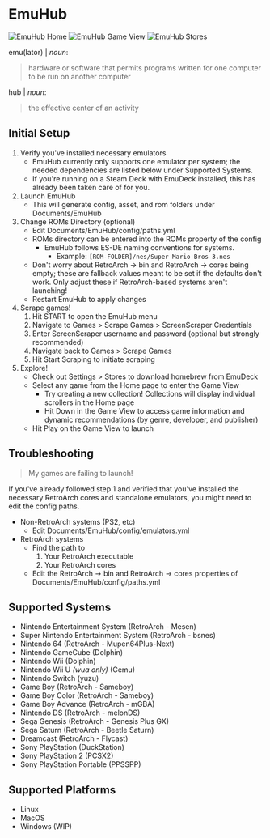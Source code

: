 # EmuHub

![EmuHub Home](https://github.com/ryandavidmercado/emu-hub/assets/78172310/3ccb4bc2-5171-4125-a2e7-5c049a2e71cf)
![EmuHub Game View](https://github.com/ryandavidmercado/emu-hub/assets/78172310/696f4025-ca7e-4b7f-9c7b-735c6f610152)
![EmuHub Stores](https://github.com/ryandavidmercado/emu-hub/assets/78172310/914a6941-b217-4fd7-be2b-3025c7ef9374)


emu(lator) | *noun*:
> hardware or software that permits programs written for one computer to be run on another computer

hub | *noun*:
> the effective center of an activity

## Initial Setup
1. Verify you've installed necessary emulators
    * EmuHub currently only supports one emulator per system; the needed dependencies are listed below under Supported Systems.
    * If you're running on a Steam Deck with EmuDeck installed, this has already been taken care of for you.
1. Launch EmuHub
    * This will generate config, asset, and rom folders under Documents/EmuHub
1. Change ROMs Directory (optional)
    * Edit Documents/EmuHub/config/paths.yml
    * ROMs directory can be entered into the ROMs property of the config
      * EmuHub follows ES-DE naming conventions for systems.
          * Example: `[ROM-FOLDER]/nes/Super Mario Bros 3.nes`
    * Don't worry about RetroArch -> bin and RetroArch -> cores being empty; these are fallback values meant to be set if the defaults don't work. Only adjust these if RetroArch-based systems aren't launching!
    * Restart EmuHub to apply changes
1. Scrape games!
    1. Hit START to open the EmuHub menu
    1. Navigate to Games > Scrape Games > ScreenScraper Credentials
    1. Enter ScreenScraper username and password (optional but strongly recommended)
    1. Navigate back to Games > Scrape Games
    1. Hit Start Scraping to initiate scraping
1. Explore!
    * Check out Settings > Stores to download homebrew from EmuDeck
    * Select any game from the Home page to enter the Game View
        * Try creating a new collection! Collections will display individual scrollers in the Home page
        * Hit Down in the Game View to access game information and dynamic recommendations (by genre, developer, and publisher)
    * Hit Play on the Game View to launch
  
## Troubleshooting
> My games are failing to launch!

If you've already followed step 1 and verified that you've installed the necessary RetroArch cores and standalone emulators, you might need to edit the config paths.
* Non-RetroArch systems (PS2, etc)
    * Edit Documents/EmuHub/config/emulators.yml
* RetroArch systems
    * Find the path to
        1. Your RetroArch executable
        2. Your RetroArch cores
    * Edit the RetroArch -> bin and RetroArch -> cores properties of Documents/EmuHub/config/paths.yml  

## Supported Systems
* Nintendo Entertainment System (RetroArch - Mesen)
* Super Nintendo Entertainment System (RetroArch - bsnes)
* Nintendo 64 (RetroArch - Mupen64Plus-Next)
* Nintendo GameCube (Dolphin)
* Nintendo Wii (Dolphin)
* Nintendo Wii U *(wua only)* (Cemu)
* Nintendo Switch (yuzu)
* Game Boy (RetroArch - Sameboy)
* Game Boy Color (RetroArch - Sameboy)
* Game Boy Advance (RetroArch - mGBA)
* Nintendo DS (RetroArch - melonDS)
* Sega Genesis (RetroArch - Genesis Plus GX)
* Sega Saturn (RetroArch - Beetle Saturn)
* Dreamcast (RetroArch - Flycast)
* Sony PlayStation (DuckStation)
* Sony PlayStation 2 (PCSX2)
* Sony PlayStation Portable (PPSSPP)

## Supported Platforms
* Linux
* MacOS
* Windows (WIP)
